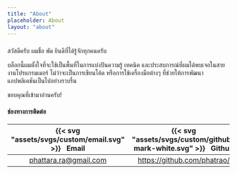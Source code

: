 ```yaml
---
title: "About"
placeholder: About
layout: "about"
---
```


### 

สวัสดีครับ ผมชื่อ พัด ยินดีที่ได้รู้จักทุกคนครับ

บล็อกนี้ผมตั้งใจที่จะใช้เป็นพื้นที่ในการแบ่งปันความรู้ เทคนิค และประสบการณ์ที่ผมได้พบเจอในสายงานโปรแกรมเมอร์ ไม่ว่าจะเป็นการเขียนโค้ด หรือการใช้เครื่องมือต่างๆ ที่ช่วยให้การพัฒนาแอปพลิเคชันเป็นไปอย่างราบรื่น

ขอบคุณที่เข้ามาอ่านครับ!

<!-- ![image description](assets/svgs/solid/envelope-bulk.svg) -->
#### ช่องทางการติดต่อ
| {{< svg "assets/svgs/custom/email.svg" >}}  &nbsp; Email | {{< svg "assets/svgs/custom/github-mark-white.svg" >}} &nbsp; Github |
| :---------: | :---------: |
| phattara.ra@gmail.com       | https://github.com/phatrao/ |


            